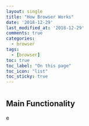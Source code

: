 ```yaml
---
layout: single
title: "How Browser Works"
date: '2018-12-29'
last_modified_at: '2018-12-29'
comments: true
categories:
  - browser
tags:
  - [browser]
toc: true
toc_label: "On this page"
toc_icon: "list"
toc_sticky: true
---
```

#

## Main Functionality

e